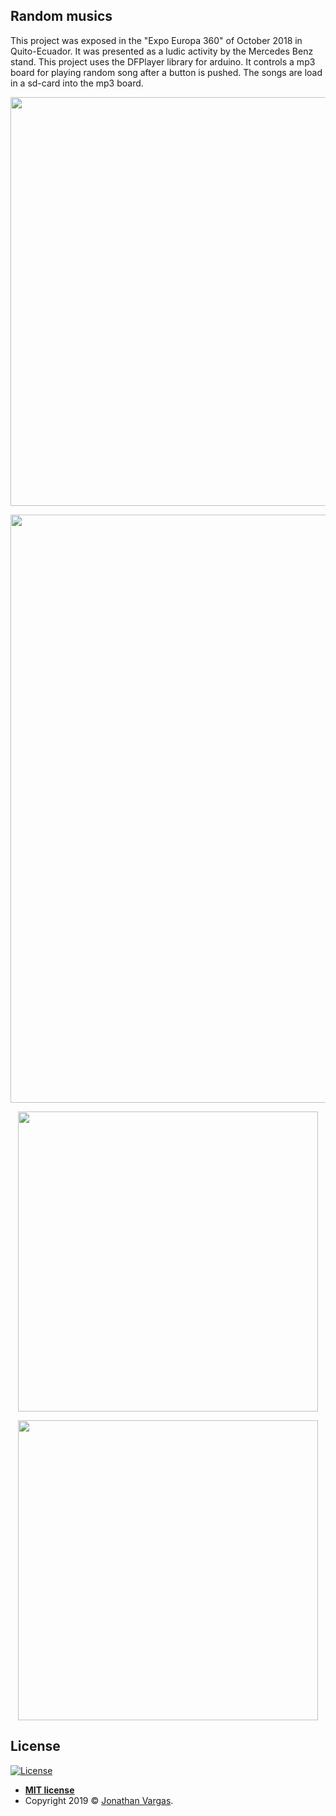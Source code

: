 ## Random musics
This project was exposed in the "Expo Europa 360"  of October 2018 in Quito-Ecuador. It was presented as a ludic activity by the Mercedes Benz stand. This project uses the DFPlayer library for arduino. It controls a mp3 board for playing random song after a button is pushed. The songs are load in a sd-card into the mp3 board. 

<p align="center">
  <img height="654" width="591" src="https://www.jonathanvargas.ml/wp-content/uploads/2019/04/mercedez2-1.jpeg">
</p>

<p align="center">
  <img height="941" width="591" src="https://www.jonathanvargas.ml/wp-content/uploads/2019/04/mercedez1-1.jpeg">
</p>

<p align="center">
  <img height="480" width="480" src="https://www.jonathanvargas.ml/wp-content/uploads/2019/03/son1.jpg">
</p>

<p align="center">
  <img height="480" width="480" src="https://www.jonathanvargas.ml/wp-content/uploads/2019/03/son2.jpg">
</p>



## License

[![License](http://img.shields.io/:license-mit-blue.svg?style=flat-square)](http://badges.mit-license.org)

- **[MIT license](http://opensource.org/licenses/mit-license.php)**
- Copyright 2019 © <a href="https://www.jonathanvargas.ml" target="_blank">Jonathan Vargas</a>.
